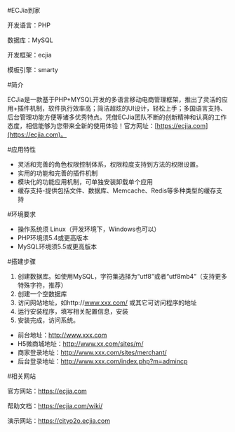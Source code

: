 #ECJia到家

开发语言：PHP

数据库：MySQL

开发框架：ecjia

模板引擎：smarty


#简介

ECJia是一款基于PHP+MYSQL开发的多语言移动电商管理框架，推出了灵活的应用+插件机制，软件执行效率高；简洁超炫的UI设计，轻松上手；多国语言支持、后台管理功能方便等诸多优秀特点。凭借ECJia团队不断的创新精神和认真的工作态度，相信能够为您带来全新的使用体验！官方网址：[https://ecjia.com](https://ecjia.com)。

#应用特性

- 灵活和完善的角色权限控制体系，权限粒度支持到方法的权限设置。
- 实用的功能和完善的插件机制
- 模块化的功能应用机制，可单独安装卸载单个应用
- 缓存支持-提供包括文件、数据库、Memcache、Redis等多种类型的缓存支持

#环境要求

- 操作系统须 Linux（开发环境下，Windows也可以）
- PHP环境须5.4或更高版本
- MySQL环境须5.5或更高版本


#搭建步骤

1. 创建数据库。如使用MySQL，字符集选择为“utf8”或者“utf8mb4”（支持更多特殊字符，推荐）
2. 创建一个空数据库
3. 访问网站地址，如http://www.xxx.com/ 或其它可访问程序的地址
4. 运行安装程序，填写相关配置信息，安装
5. 安装完成，访问系统。
 - 前台地址：http://www.xxx.com 
 - H5微商城地址：http://www.xx.com/sites/m/
 - 商家登录地址：http://www.xxx.com/sites/merchant/ 
 - 后台登录地址：http://www.xxx.com/index.php?m=admincp

#相关网站

官方网站：https://ecjia.com

帮助文档：https://ecjia.com/wiki/

演示网站：https://cityo2o.ecjia.com

